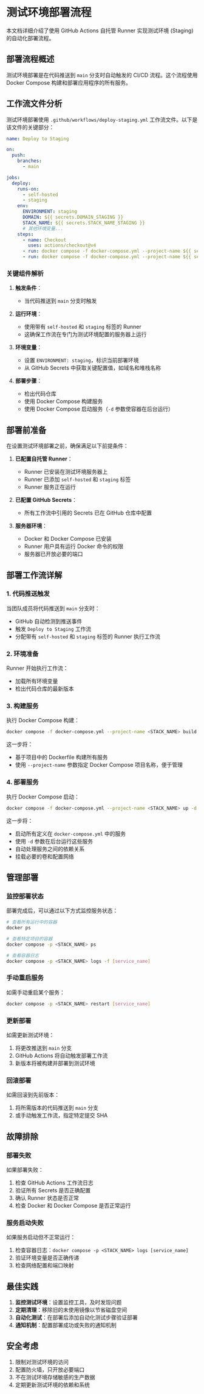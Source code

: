 # 测试环境部署流程

本文档详细介绍了使用 GitHub Actions 自托管 Runner 实现测试环境 (Staging) 的自动化部署流程。

## 部署流程概述

测试环境部署是在代码推送到 `main` 分支时自动触发的 CI/CD 流程。这个流程使用 Docker Compose 构建和部署应用程序的所有服务。

## 工作流文件分析

测试环境部署使用 `.github/workflows/deploy-staging.yml` 工作流文件。以下是该文件的关键部分：

```yaml
name: Deploy to Staging

on:
  push:
    branches:
      - main

jobs:
  deploy:
    runs-on:
      - self-hosted
      - staging
    env:
      ENVIRONMENT: staging
      DOMAIN: ${{ secrets.DOMAIN_STAGING }}
      STACK_NAME: ${{ secrets.STACK_NAME_STAGING }}
      # 其他环境变量...
    steps:
      - name: Checkout
        uses: actions/checkout@v4
      - run: docker compose -f docker-compose.yml --project-name ${{ secrets.STACK_NAME_STAGING }} build
      - run: docker compose -f docker-compose.yml --project-name ${{ secrets.STACK_NAME_STAGING }} up -d
```

### 关键组件解析

1. **触发条件**：
   - 当代码推送到 `main` 分支时触发

2. **运行环境**：
   - 使用带有 `self-hosted` 和 `staging` 标签的 Runner
   - 这确保工作流在专门为测试环境配置的服务器上运行

3. **环境变量**：
   - 设置 `ENVIRONMENT: staging`，标识当前部署环境
   - 从 GitHub Secrets 中获取关键配置值，如域名和堆栈名称

4. **部署步骤**：
   - 检出代码仓库
   - 使用 Docker Compose 构建服务
   - 使用 Docker Compose 启动服务（`-d` 参数使容器在后台运行）

## 部署前准备

在设置测试环境部署之前，确保满足以下前提条件：

1. **已配置自托管 Runner**：
   - Runner 已安装在测试环境服务器上
   - Runner 已添加 `self-hosted` 和 `staging` 标签
   - Runner 服务正在运行

2. **已配置 GitHub Secrets**：
   - 所有工作流中引用的 Secrets 已在 GitHub 仓库中配置

3. **服务器环境**：
   - Docker 和 Docker Compose 已安装
   - Runner 用户具有运行 Docker 命令的权限
   - 服务器已开放必要的端口

## 部署工作流详解

### 1. 代码推送触发

当团队成员将代码推送到 `main` 分支时：
- GitHub 自动检测到推送事件
- 触发 `Deploy to Staging` 工作流
- 分配带有 `self-hosted` 和 `staging` 标签的 Runner 执行工作流

### 2. 环境准备

Runner 开始执行工作流：
- 加载所有环境变量
- 检出代码仓库的最新版本

### 3. 构建服务

执行 Docker Compose 构建：
```bash
docker compose -f docker-compose.yml --project-name <STACK_NAME> build
```

这一步将：
- 基于项目中的 Dockerfile 构建所有服务
- 使用 `--project-name` 参数指定 Docker Compose 项目名称，便于管理

### 4. 部署服务

执行 Docker Compose 启动：
```bash
docker compose -f docker-compose.yml --project-name <STACK_NAME> up -d
```

这一步将：
- 启动所有定义在 `docker-compose.yml` 中的服务
- 使用 `-d` 参数在后台运行这些服务
- 自动处理服务之间的依赖关系
- 挂载必要的卷和配置网络

## 管理部署

### 监控部署状态

部署完成后，可以通过以下方式监控服务状态：

```bash
# 查看所有运行中的容器
docker ps

# 查看特定项目的容器
docker compose -p <STACK_NAME> ps

# 查看容器日志
docker compose -p <STACK_NAME> logs -f [service_name]
```

### 手动重启服务

如需手动重启某个服务：

```bash
docker compose -p <STACK_NAME> restart [service_name]
```

### 更新部署

如需更新测试环境：
1. 将更改推送到 `main` 分支
2. GitHub Actions 将自动触发部署工作流
3. 新版本将被构建并部署到测试环境

### 回滚部署

如需回滚到先前版本：
1. 将所需版本的代码推送到 `main` 分支
2. 或手动触发工作流，指定特定提交 SHA

## 故障排除

### 部署失败

如果部署失败：
1. 检查 GitHub Actions 工作流日志
2. 验证所有 Secrets 是否正确配置
3. 确认 Runner 状态是否正常
4. 检查 Docker 和 Docker Compose 是否正常运行

### 服务启动失败

如果服务启动但不正常运行：
1. 检查容器日志：`docker compose -p <STACK_NAME> logs [service_name]`
2. 验证环境变量是否正确传递
3. 检查网络配置和端口映射

## 最佳实践

1. **监控测试环境**：设置监控工具，及时发现问题
2. **定期清理**：移除旧的未使用镜像以节省磁盘空间
3. **自动化测试**：在部署后添加自动化测试步骤验证部署
4. **通知机制**：配置部署成功或失败的通知机制

## 安全考虑

1. 限制对测试环境的访问
2. 配置防火墙，只开放必要端口
3. 不在测试环境存储敏感的生产数据
4. 定期更新测试环境的依赖和系统 